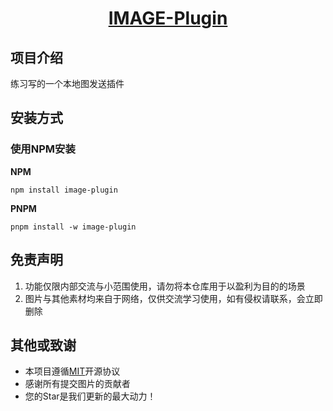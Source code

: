 <h1 align="center">
  <a href="https://gitee.com/baihu433/image">IMAGE-Plugin</a>
</h1>

## 项目介绍

练习写的一个本地图发送插件

## 安装方式

### 使用NPM安装

**NPM**
```
npm install image-plugin
```

**PNPM**
```
pnpm install -w image-plugin
```
## 免责声明

1. 功能仅限内部交流与小范围使用，请勿将本仓库用于以盈利为目的的场景
2. 图片与其他素材均来自于网络，仅供交流学习使用，如有侵权请联系，会立即删除

## 其他或致谢
* 本项目遵循[MIT](./LICENSE)开源协议
* 感谢所有提交图片的贡献者
* 您的Star是我们更新的最大动力！